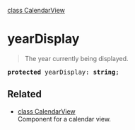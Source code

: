 [class CalendarView](CalendarView.md)

# yearDisplay

> The year currently being displayed.

<pre class="docgen_signature"><b>protected</b> yearDisplay: <b>string</b>;</pre>

## Related

- [<!--{ref:class}-->class CalendarView](CalendarView.md) \
    Component for a calendar view.
